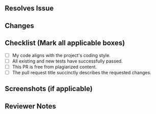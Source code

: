 ## Resolves Issue

<!-- Remove this section if not applicable -->
<!-- Example: Resolves #15 -->

## Changes

<!-- Provide a brief description of the changes introduced by this pull request. -->

## Checklist (Mark all applicable boxes)

- [ ] My code aligns with the project's coding style.
- [ ] All existing and new tests have successfully passed.
- [ ] This PR is free from plagiarized content.
- [ ] The pull request title succinctly describes the requested changes.

## Screenshots (if applicable)

<!-- Include screenshots showcasing the changes, especially for UI-related updates. -->

## Reviewer Notes

<!-- Include any important information or instructions for reviewers if applicable -->
